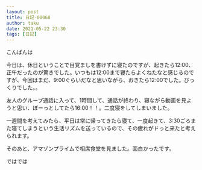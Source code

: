 ```yaml
---
layout: post
title: 日記-00068
author: taku
date: 2021-05-22 23:30
tags: [日記]
---
```


こんばんは

今日は、休日ということで目覚ましを書けずに寝たのですが、起きたら12:00、正午だったのが驚きでした。いつもは12:00まで寝たらよくねたなと感じるのですが、今回はまだ、9:00ぐらいだなと思いながら、おきたら12:00でした。びっくりでした。。

友人のグループ通話に入って、1時間して、通話が終わり、寝ながら動画を見ようと思い、ぼーっとしてたら16:00！！。二度寝をしてしまいました。

一週間を考えてみたら、平日は常に帰ってきたら寝て、一度起きて、3:30ごろまた寝てしまうという生活リズムを送っているので、その疲れがドっと来たと考えられます。

そのあと、アマゾンプライムで相席食堂を見ました。面白かったです。

ではでは